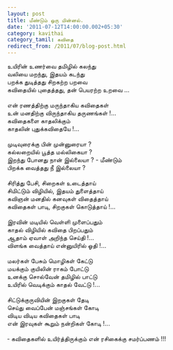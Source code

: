 ```yaml
---
layout: post
title: மீண்டும் ஒரு மின்னல்.
date: '2011-07-12T14:00:00.002+05:30'
category: kavithai
category_tamil: கவிதை
redirect_from: /2011/07/blog-post.html
---
```


உயிரின் உணர்வை தமிழில் கலந்து<br />
வலியை மறந்து, இதயம் கடந்து<br />
பறக்க துடித்தது சிறகற்ற பறவை<br />
கவிதையில் புதைத்தது, தன் பெயரற்ற உறவை ...<br />
<br />
என் ரணத்திற்கு மருந்தாகிய கவிதைகள்<br />
உன் மனதிற்கு விருந்தாகிய தருணங்கள் !...<br />
கவிதைகளை காதலிக்கும்<br />
காதலின் புதுக்கவிதையே !...<br />
<br />
முடிவுரைக்கு பின் முன்னுரையா ?<br />
கல்லறையில் பூத்த மல்லிகையா ?<br />
இறந்து போனது நான் இல்லையா ? - மீண்டும்<br />
பிறக்க வைத்தது நீ இல்லையா ?<br />
<br />
சிரித்து பேசி, சிறைகள் உடைத்தாய்<br />
சிமிட்டும் விழியில், இதயம் துளைத்தாய்<br />
கவிஞன் மனதில் கனவுகள் விதைத்தாய்<br />
கவிதைகள் பாடி, சிறகுகள் கொடுத்தாய் !...<br />
<br />
இரவின் மடியில் வெள்ளி முளைப்பதும்<br />
காதல் விழியில் கவிதை பிறப்பதும்<br />
ஆதாம் ஏவாள் அறிந்த செய்தி !...<br />
விளங்க வைத்தாய் என்னுயிரில் ஓதி !...<br />
<br />
மலர்கள் பேசும் மொழிகள் கேட்டு<br />
மயக்கும் குயிலின் ராகம் போட்டு<br />
உனக்கு சொல்வேன் தமிழில் பாட்டு<br />
உயிரில் வெடிக்கும் காதல் வேட்டு !...<br />
<br />
சிட்டுக்குருவியின் இறகுகள் தேடி<br />
செய்து வைப்பேன் மஞ்சங்கள் கோடி<br />
விடிய விடிய கவிதைகள் பாடி<br />
என் இரவுகள் கூறும் நன்றிகள் கோடி !...<br />
<br />
&#x2010; கவிதைகளில் உயிர்த்திருக்கும் என் ரசிகைக்கு சமர்ப்பணம் !!!<br />
<br />
